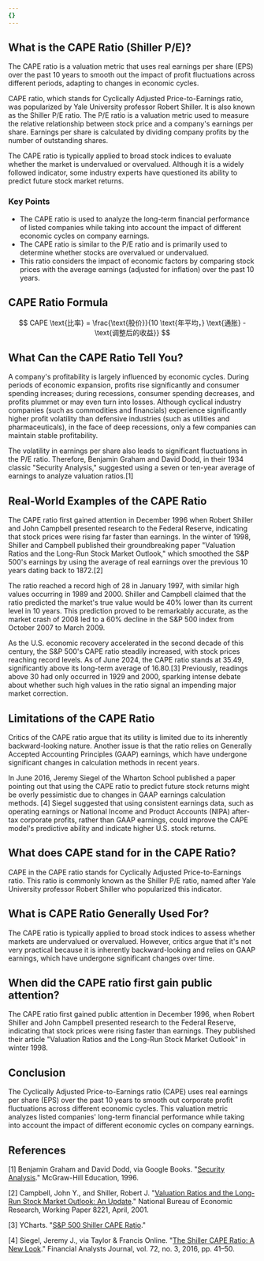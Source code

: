 ```yaml
---
{}
---
```


## What is the CAPE Ratio (Shiller P/E)?

The CAPE ratio is a valuation metric that uses real earnings per share (EPS) over the past 10 years to smooth out the impact of profit fluctuations across different periods, adapting to changes in economic cycles.

CAPE ratio, which stands for Cyclically Adjusted Price-to-Earnings ratio, was popularized by Yale University professor Robert Shiller. It is also known as the Shiller P/E ratio. The P/E ratio is a valuation metric used to measure the relative relationship between stock price and a company's earnings per share. Earnings per share is calculated by dividing company profits by the number of outstanding shares.

The CAPE ratio is typically applied to broad stock indices to evaluate whether the market is undervalued or overvalued. Although it is a widely followed indicator, some industry experts have questioned its ability to predict future stock market returns.

### Key Points

- The CAPE ratio is used to analyze the long-term financial performance of listed companies while taking into account the impact of different economic cycles on company earnings.
- The CAPE ratio is similar to the P/E ratio and is primarily used to determine whether stocks are overvalued or undervalued.
- This ratio considers the impact of economic factors by comparing stock prices with the average earnings (adjusted for inflation) over the past 10 years.

## CAPE Ratio Formula

$$ CAPE \text{比率} = \frac{\text{股价}}{10 \text{年平均，} \text{通胀} - \text{调整后的收益}} $$

## What Can the CAPE Ratio Tell You?

A company's profitability is largely influenced by economic cycles. During periods of economic expansion, profits rise significantly and consumer spending increases; during recessions, consumer spending decreases, and profits plummet or may even turn into losses. Although cyclical industry companies (such as commodities and financials) experience significantly higher profit volatility than defensive industries (such as utilities and pharmaceuticals), in the face of deep recessions, only a few companies can maintain stable profitability.

The volatility in earnings per share also leads to significant fluctuations in the P/E ratio. Therefore, Benjamin Graham and David Dodd, in their 1934 classic "Security Analysis," suggested using a seven or ten-year average of earnings to analyze valuation ratios.[1]

## Real-World Examples of the CAPE Ratio

The CAPE ratio first gained attention in December 1996 when Robert Shiller and John Campbell presented research to the Federal Reserve, indicating that stock prices were rising far faster than earnings. In the winter of 1998, Shiller and Campbell published their groundbreaking paper "Valuation Ratios and the Long-Run Stock Market Outlook," which smoothed the S&P 500's earnings by using the average of real earnings over the previous 10 years dating back to 1872.[2]

The ratio reached a record high of 28 in January 1997, with similar high values occurring in 1989 and 2000. Shiller and Campbell claimed that the ratio predicted the market's true value would be 40% lower than its current level in 10 years. This prediction proved to be remarkably accurate, as the market crash of 2008 led to a 60% decline in the S&P 500 index from October 2007 to March 2009.

As the U.S. economic recovery accelerated in the second decade of this century, the S&P 500's CAPE ratio steadily increased, with stock prices reaching record levels. As of June 2024, the CAPE ratio stands at 35.49, significantly above its long-term average of 16.80.[3] Previously, readings above 30 had only occurred in 1929 and 2000, sparking intense debate about whether such high values in the ratio signal an impending major market correction.

## Limitations of the CAPE Ratio

Critics of the CAPE ratio argue that its utility is limited due to its inherently backward-looking nature. Another issue is that the ratio relies on Generally Accepted Accounting Principles (GAAP) earnings, which have undergone significant changes in calculation methods in recent years.

In June 2016, Jeremy Siegel of the Wharton School published a paper pointing out that using the CAPE ratio to predict future stock returns might be overly pessimistic due to changes in GAAP earnings calculation methods. [4] Siegel suggested that using consistent earnings data, such as operating earnings or National Income and Product Accounts (NIPA) after-tax corporate profits, rather than GAAP earnings, could improve the CAPE model's predictive ability and indicate higher U.S. stock returns.

## What does CAPE stand for in the CAPE Ratio?

CAPE in the CAPE ratio stands for Cyclically Adjusted Price-to-Earnings ratio. This ratio is commonly known as the Shiller P/E ratio, named after Yale University professor Robert Shiller who popularized this indicator.

## What is CAPE Ratio Generally Used For?

The CAPE ratio is typically applied to broad stock indices to assess whether markets are undervalued or overvalued. However, critics argue that it's not very practical because it is inherently backward-looking and relies on GAAP earnings, which have undergone significant changes over time.

## When did the CAPE ratio first gain public attention?

The CAPE ratio first gained public attention in December 1996, when Robert Shiller and John Campbell presented research to the Federal Reserve, indicating that stock prices were rising faster than earnings. They published their article "Valuation Ratios and the Long-Run Stock Market Outlook" in winter 1998.

## Conclusion

The Cyclically Adjusted Price-to-Earnings ratio (CAPE) uses real earnings per share (EPS) over the past 10 years to smooth out corporate profit fluctuations across different economic cycles. This valuation metric analyzes listed companies' long-term financial performance while taking into account the impact of different economic cycles on company earnings.

## References

[1] Benjamin Graham and David Dodd, via Google Books. "[Security Analysis](https://www.google.com/books/edition/Security_Analysis_The_Classic_1934_Editi/wXlrnZ1uqK0C)." McGraw-Hill Education, 1996.

[2] Campbell, John Y., and Shiller, Robert J. "[Valuation Ratios and the Long-Run Stock Market Outlook: An Update](https://www.nber.org/system/files/working_papers/w8221/w8221.pdf)." National Bureau of Economic Research, Working Paper 8221, April, 2001.

[3] YCharts. "[S&P 500 Shiller CAPE Ratio](https://ycharts.com/indicators/cyclically_adjusted_pe_ratio)."

[4] Siegel, Jeremy J., via Taylor & Francis Online. "[The Shiller CAPE Ratio: A New Look](https://www.tandfonline.com/doi/epdf/10.2469/faj.v72.n3.1)." Financial Analysts Journal, vol. 72, no. 3, 2016, pp. 41–50.
